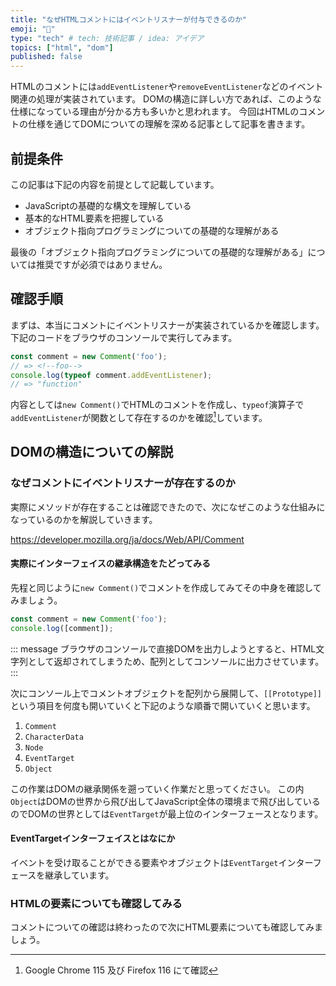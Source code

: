 ```yaml
---
title: "なぜHTMLコメントにはイベントリスナーが付与できるのか"
emoji: "💭"
type: "tech" # tech: 技術記事 / idea: アイデア
topics: ["html", "dom"]
published: false
---
```


HTMLのコメントには`addEventListener`や`removeEventListener`などのイベント関連の処理が実装されています。
DOMの構造に詳しい方であれば、このような仕様になっている理由が分かる方も多いかと思われます。
今回はHTMLのコメントの仕様を通じてDOMについての理解を深める記事として記事を書きます。

## 前提条件

この記事は下記の内容を前提として記載しています。

- JavaScriptの基礎的な構文を理解している
- 基本的なHTML要素を把握している
- オブジェクト指向プログラミングについての基礎的な理解がある

最後の「オブジェクト指向プログラミングについての基礎的な理解がある」については推奨ですが必須ではありません。

## 確認手順

まずは、本当にコメントにイベントリスナーが実装されているかを確認します。
下記のコードをブラウザのコンソールで実行してみます。

```ts
const comment = new Comment('foo');
// => <!--foo-->
console.log(typeof comment.addEventListener);
// => "function"
```

内容としては`new Comment()`でHTMLのコメントを作成し、`typeof`演算子で`addEventListener`が関数として存在するのかを確認[^1]しています。

[^1]: Google Chrome 115 及び Firefox 116 にて確認

## DOMの構造についての解説

### なぜコメントにイベントリスナーが存在するのか

実際にメソッドが存在することは確認できたので、次になぜこのような仕組みになっているのかを解説していきます。

https://developer.mozilla.org/ja/docs/Web/API/Comment

<!--コメントインターフェイスについての解説やEventTargetの説明もする。実際にDOMをコンソールで触ってみて、EventTargetまでプロトタイプを遡ってみる。-->

#### 実際にインターフェイスの継承構造をたどってみる

先程と同じように`new Comment()`でコメントを作成してみてその中身を確認してみましょう。

```ts
const comment = new Comment('foo');
console.log([comment]);
```

::: message
ブラウザのコンソールで直接DOMを出力しようとすると、HTML文字列として返却されてしまうため、配列としてコンソールに出力させています。
:::

次にコンソール上でコメントオブジェクトを配列から展開して、`[[Prototype]]`という項目を何度も開いていくと下記のような順番で開いていくと思います。

1. `Comment`
2. `CharacterData`
3. `Node`
4. `EventTarget`
5. `Object`

この作業はDOMの継承関係を遡っていく作業だと思ってください。
この内`Object`はDOMの世界から飛び出してJavaScript全体の環境まで飛び出しているのでDOMの世界としては`EventTarget`が最上位のインターフェースとなります。

#### EventTargetインターフェイスとはなにか

イベントを受け取ることができる要素やオブジェクトは`EventTarget`インターフェースを継承しています。

### HTMLの要素についても確認してみる

コメントについての確認は終わったので次にHTML要素についても確認してみましょう。

